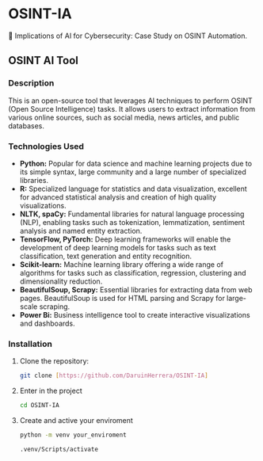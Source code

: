# OSINT-IA
🤖 Implications of AI for Cybersecurity: Case Study on OSINT Automation.

## OSINT AI Tool

### Description
This is an open-source tool that leverages AI techniques to perform OSINT (Open Source Intelligence) tasks. It allows users to extract information from various online sources, such as social media, news articles, and public databases.

### Technologies Used
   - **Python:** Popular for data science and machine learning projects due to its simple syntax, large community and a large number of specialized libraries.
   - **R:** Specialized language for statistics and data visualization, excellent for advanced statistical analysis and creation of high quality visualizations.
   - **NLTK, spaCy:** Fundamental libraries for natural language processing (NLP), enabling tasks such as tokenization, lemmatization, sentiment analysis and named entity extraction.
   - **TensorFlow, PyTorch:** Deep learning frameworks will enable the development of deep learning models for tasks such as text classification, text generation and entity recognition.
   - **Scikit-learn:** Machine learning library offering a wide range of algorithms for tasks such as classification, regression, clustering and dimensionality reduction.
   - **BeautifulSoup, Scrapy:** Essential libraries for extracting data from web pages. BeautifulSoup is used for HTML parsing and Scrapy for large-scale scraping.
   - **Power Bi:** Business intelligence tool to create interactive visualizations and dashboards.

### Installation
1. Clone the repository:
   ```bash
   git clone [https://github.com/DaruinHerrera/OSINT-IA]
2. Enter in the project
   ```bash
   cd OSINT-IA
3. Create and active your enviroment
   ```bash
   python -m venv your_enviroment
   ```
   ```bash
   .venv/Scripts/activate